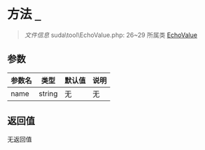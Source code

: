 # 方法 `_`

> *文件信息* suda\tool\EchoValue.php: 26~29
> 所属类 [EchoValue](../EchoValue.md)




## 参数


| 参数名 | 类型 | 默认值 | 说明 |
|--------|-----|-------|-------|
| name |  string | 无 | 无 |



## 返回值

无返回值
